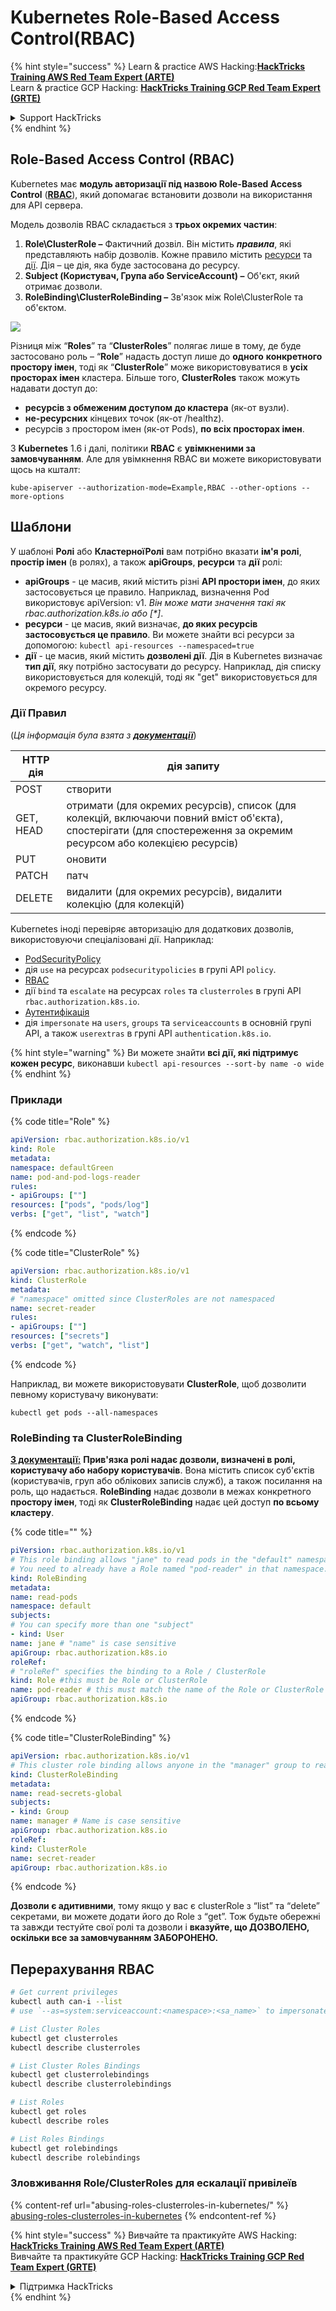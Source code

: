 # Kubernetes Role-Based Access Control(RBAC)

{% hint style="success" %}
Learn & practice AWS Hacking:<img src="../../.gitbook/assets/image (1).png" alt="" data-size="line">[**HackTricks Training AWS Red Team Expert (ARTE)**](https://training.hacktricks.xyz/courses/arte)<img src="../../.gitbook/assets/image (1).png" alt="" data-size="line">\
Learn & practice GCP Hacking: <img src="../../.gitbook/assets/image (2).png" alt="" data-size="line">[**HackTricks Training GCP Red Team Expert (GRTE)**<img src="../../.gitbook/assets/image (2).png" alt="" data-size="line">](https://training.hacktricks.xyz/courses/grte)

<details>

<summary>Support HackTricks</summary>

* Check the [**subscription plans**](https://github.com/sponsors/carlospolop)!
* **Join the** 💬 [**Discord group**](https://discord.gg/hRep4RUj7f) or the [**telegram group**](https://t.me/peass) or **follow** us on **Twitter** 🐦 [**@hacktricks\_live**](https://twitter.com/hacktricks\_live)**.**
* **Share hacking tricks by submitting PRs to the** [**HackTricks**](https://github.com/carlospolop/hacktricks) and [**HackTricks Cloud**](https://github.com/carlospolop/hacktricks-cloud) github repos.

</details>
{% endhint %}

## Role-Based Access Control (RBAC)

Kubernetes має **модуль авторизації під назвою Role-Based Access Control** ([**RBAC**](https://kubernetes.io/docs/reference/access-authn-authz/rbac/)), який допомагає встановити дозволи на використання для API сервера.

Модель дозволів RBAC складається з **трьох окремих частин**:

1. **Role\ClusterRole ­–** Фактичний дозвіл. Він містить _**правила**_, які представляють набір дозволів. Кожне правило містить [ресурси](https://kubernetes.io/docs/reference/kubectl/overview/#resource-types) та [дії](https://kubernetes.io/docs/reference/access-authn-authz/authorization/#determine-the-request-verb). Дія – це дія, яка буде застосована до ресурсу.
2. **Subject (Користувач, Група або ServiceAccount) –** Об'єкт, який отримає дозволи.
3. **RoleBinding\ClusterRoleBinding –** Зв'язок між Role\ClusterRole та об'єктом.

![](https://www.cyberark.com/wp-content/uploads/2018/12/rolebiding\_serviceaccount\_and\_role-1024x551.png)

Різниця між “**Roles**” та “**ClusterRoles**” полягає лише в тому, де буде застосовано роль – “**Role**” надасть доступ лише до **одного** **конкретного** **простору імен**, тоді як “**ClusterRole**” може використовуватися в **усіх просторах імен** кластера. Більше того, **ClusterRoles** також можуть надавати доступ до:

* **ресурсів з обмеженим доступом до кластера** (як-от вузли).
* **не-ресурсних** кінцевих точок (як-от /healthz).
* ресурсів з простором імен (як-от Pods), **по всіх просторах імен**.

З **Kubernetes** 1.6 і далі, політики **RBAC** є **увімкненими за замовчуванням**. Але для увімкнення RBAC ви можете використовувати щось на кшталт:
```
kube-apiserver --authorization-mode=Example,RBAC --other-options --more-options
```
## Шаблони

У шаблоні **Ролі** або **КластерноїРолі** вам потрібно вказати **ім'я ролі**, **простір імен** (в ролях), а також **apiGroups**, **ресурси** та **дії** ролі:

* **apiGroups** - це масив, який містить різні **API простори імен**, до яких застосовується це правило. Наприклад, визначення Pod використовує apiVersion: v1. _Він може мати значення такі як rbac.authorization.k8s.io або \[\*]_.
* **ресурси** - це масив, який визначає, **до яких ресурсів застосовується це правило**. Ви можете знайти всі ресурси за допомогою: `kubectl api-resources --namespaced=true`
* **дії** - це масив, який містить **дозволені дії**. Дія в Kubernetes визначає **тип дії**, яку потрібно застосувати до ресурсу. Наприклад, дія списку використовується для колекцій, тоді як "get" використовується для окремого ресурсу.

### Дії Правил

(_Ця інформація була взята з_ [_**документації**_](https://kubernetes.io/docs/reference/access-authn-authz/authorization/#determine-the-request-verb))

| HTTP дія | дія запиту                                                                                                                                                  |
| -------- | ------------------------------------------------------------------------------------------------------------------------------------------------------------- |
| POST     | створити                                                                                                                                                     |
| GET, HEAD| отримати (для окремих ресурсів), список (для колекцій, включаючи повний вміст об'єкта), спостерігати (для спостереження за окремим ресурсом або колекцією ресурсів) |
| PUT      | оновити                                                                                                                                                     |
| PATCH    | патч                                                                                                                                                        |
| DELETE   | видалити (для окремих ресурсів), видалити колекцію (для колекцій)                                                                                         |

Kubernetes іноді перевіряє авторизацію для додаткових дозволів, використовуючи спеціалізовані дії. Наприклад:

* [PodSecurityPolicy](https://kubernetes.io/docs/concepts/policy/pod-security-policy/)
* дія `use` на ресурсах `podsecuritypolicies` в групі API `policy`.
* [RBAC](https://kubernetes.io/docs/reference/access-authn-authz/rbac/#privilege-escalation-prevention-and-bootstrapping)
* дії `bind` та `escalate` на ресурсах `roles` та `clusterroles` в групі API `rbac.authorization.k8s.io`.
* [Аутентифікація](https://kubernetes.io/docs/reference/access-authn-authz/authentication/)
* дія `impersonate` на `users`, `groups` та `serviceaccounts` в основній групі API, а також `userextras` в групі API `authentication.k8s.io`.

{% hint style="warning" %}
Ви можете знайти **всі дії, які підтримує кожен ресурс**, виконавши `kubectl api-resources --sort-by name -o wide`
{% endhint %}

### Приклади

{% code title="Role" %}
```yaml
apiVersion: rbac.authorization.k8s.io/v1
kind: Role
metadata:
namespace: defaultGreen
name: pod-and-pod-logs-reader
rules:
- apiGroups: [""]
resources: ["pods", "pods/log"]
verbs: ["get", "list", "watch"]
```
{% endcode %}

{% code title="ClusterRole" %}
```yaml
apiVersion: rbac.authorization.k8s.io/v1
kind: ClusterRole
metadata:
# "namespace" omitted since ClusterRoles are not namespaced
name: secret-reader
rules:
- apiGroups: [""]
resources: ["secrets"]
verbs: ["get", "watch", "list"]
```
{% endcode %}

Наприклад, ви можете використовувати **ClusterRole**, щоб дозволити певному користувачу виконувати:
```
kubectl get pods --all-namespaces
```
### **RoleBinding та ClusterRoleBinding**

[**З документації:**](https://kubernetes.io/docs/reference/access-authn-authz/rbac/#rolebinding-and-clusterrolebinding) **Прив'язка ролі надає дозволи, визначені в ролі, користувачу або набору користувачів**. Вона містить список суб'єктів (користувачів, груп або облікових записів служб), а також посилання на роль, що надається. **RoleBinding** надає дозволи в межах конкретного **простору імен**, тоді як **ClusterRoleBinding** надає цей доступ **по всьому кластеру**.

{% code title="" %}
```yaml
piVersion: rbac.authorization.k8s.io/v1
# This role binding allows "jane" to read pods in the "default" namespace.
# You need to already have a Role named "pod-reader" in that namespace.
kind: RoleBinding
metadata:
name: read-pods
namespace: default
subjects:
# You can specify more than one "subject"
- kind: User
name: jane # "name" is case sensitive
apiGroup: rbac.authorization.k8s.io
roleRef:
# "roleRef" specifies the binding to a Role / ClusterRole
kind: Role #this must be Role or ClusterRole
name: pod-reader # this must match the name of the Role or ClusterRole you wish to bind to
apiGroup: rbac.authorization.k8s.io
```
{% endcode %}

{% code title="ClusterRoleBinding" %}
```yaml
apiVersion: rbac.authorization.k8s.io/v1
# This cluster role binding allows anyone in the "manager" group to read secrets in any namespace.
kind: ClusterRoleBinding
metadata:
name: read-secrets-global
subjects:
- kind: Group
name: manager # Name is case sensitive
apiGroup: rbac.authorization.k8s.io
roleRef:
kind: ClusterRole
name: secret-reader
apiGroup: rbac.authorization.k8s.io
```
{% endcode %}

**Дозволи є адитивними**, тому якщо у вас є clusterRole з “list” та “delete” секретами, ви можете додати його до Role з “get”. Тож будьте обережні та завжди тестуйте свої ролі та дозволи і **вказуйте, що ДОЗВОЛЕНО, оскільки все за замовчуванням ЗАБОРОНЕНО.**

## **Перерахування RBAC**
```bash
# Get current privileges
kubectl auth can-i --list
# use `--as=system:serviceaccount:<namespace>:<sa_name>` to impersonate a service account

# List Cluster Roles
kubectl get clusterroles
kubectl describe clusterroles

# List Cluster Roles Bindings
kubectl get clusterrolebindings
kubectl describe clusterrolebindings

# List Roles
kubectl get roles
kubectl describe roles

# List Roles Bindings
kubectl get rolebindings
kubectl describe rolebindings
```
### Зловживання Role/ClusterRoles для ескалації привілеїв

{% content-ref url="abusing-roles-clusterroles-in-kubernetes/" %}
[abusing-roles-clusterroles-in-kubernetes](abusing-roles-clusterroles-in-kubernetes/)
{% endcontent-ref %}

{% hint style="success" %}
Вивчайте та практикуйте AWS Hacking:<img src="../../.gitbook/assets/image (1).png" alt="" data-size="line">[**HackTricks Training AWS Red Team Expert (ARTE)**](https://training.hacktricks.xyz/courses/arte)<img src="../../.gitbook/assets/image (1).png" alt="" data-size="line">\
Вивчайте та практикуйте GCP Hacking: <img src="../../.gitbook/assets/image (2).png" alt="" data-size="line">[**HackTricks Training GCP Red Team Expert (GRTE)**<img src="../../.gitbook/assets/image (2).png" alt="" data-size="line">](https://training.hacktricks.xyz/courses/grte)

<details>

<summary>Підтримка HackTricks</summary>

* Перевірте [**плани підписки**](https://github.com/sponsors/carlospolop)!
* **Приєднуйтесь до** 💬 [**групи Discord**](https://discord.gg/hRep4RUj7f) або [**групи telegram**](https://t.me/peass) або **слідкуйте** за нами в **Twitter** 🐦 [**@hacktricks\_live**](https://twitter.com/hacktricks\_live)**.**
* **Діліться хакерськими трюками, надсилаючи PR до** [**HackTricks**](https://github.com/carlospolop/hacktricks) та [**HackTricks Cloud**](https://github.com/carlospolop/hacktricks-cloud) репозиторіїв на github.

</details>
{% endhint %}
